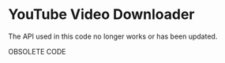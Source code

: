 # YouTube Video Downloader
The API used in this code no longer works or has been updated.

OBSOLETE CODE
